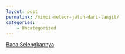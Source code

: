 ```yaml
---
layout: post
permalink: /mimpi-meteor-jatuh-dari-langit/
categories:
    - Uncategorized
---
```


[Baca Selengkapnya](/06)